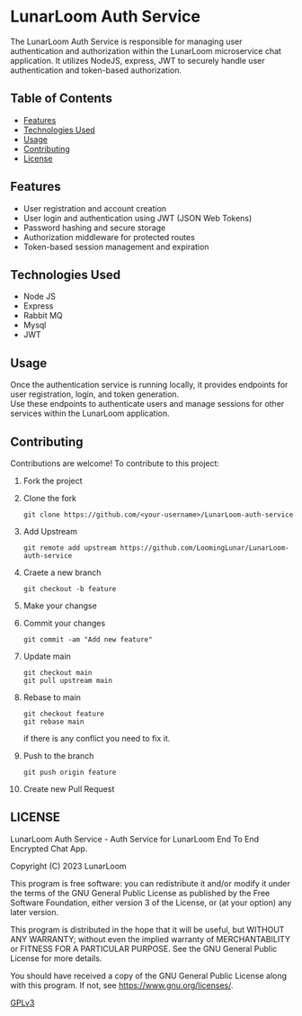 # LunarLoom Auth Service

The LunarLoom Auth Service is responsible for managing user authentication and authorization within the LunarLoom microservice chat application. It utilizes NodeJS, express, JWT to securely handle user authentication and token-based authorization.

## Table of Contents
- [Features](#features)
- [Technologies Used](#technologies-used)
- [Usage](#usage)
- [Contributing](#contributing)
- [License](#license)

## Features
- User registration and account creation
- User login and authentication using JWT (JSON Web Tokens)
- Password hashing and secure storage
- Authorization middleware for protected routes
- Token-based session management and expiration

## Technologies Used
- Node JS
- Express
- Rabbit MQ
- Mysql
- JWT

## Usage
Once the authentication service is running locally, it provides endpoints for user registration, login, and token generation.  
Use these endpoints to authenticate users and manage sessions for other services within the LunarLoom application.

## Contributing
Contributions are welcome! To contribute to this project:
1. Fork the project
2. Clone the fork
    ```git
    git clone https://github.com/<your-username>/LunarLoom-auth-service
    ```

3. Add Upstream
    ```git
    git remote add upstream https://github.com/LoomingLunar/LunarLoom-auth-service
    ```

4. Craete a new branch
    ```git
    git checkout -b feature
    ```

5.  Make your changse
6. Commit your changes
    ```git
    git commit -am "Add new feature"
    ```

7. Update main
    ```git
    git checkout main
    git pull upstream main
    ```

8. Rebase to main
    ```git
    git checkout feature
    git rebase main
    ```

    if there is any conflict you need to fix it.
9. Push to the branch
    ```git
    git push origin feature
    ```

10. Create new Pull Request

## LICENSE

LunarLoom Auth Service - Auth Service for LunarLoom End To End Encrypted Chat App.

Copyright (C) 2023  LunarLoom

This program is free software: you can redistribute it and/or modify
it under the terms of the GNU General Public License as published by
the Free Software Foundation, either version 3 of the License, or
(at your option) any later version.

This program is distributed in the hope that it will be useful,
but WITHOUT ANY WARRANTY; without even the implied warranty of
MERCHANTABILITY or FITNESS FOR A PARTICULAR PURPOSE.  See the
GNU General Public License for more details.

You should have received a copy of the GNU General Public License
along with this program.  If not, see <https://www.gnu.org/licenses/>.

[GPLv3](LICENSE)
